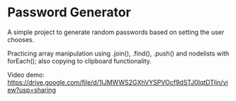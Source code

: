 # Password Generator

A simple project to generate random passwords based on setting the user chooses. 

Practicing array manipulation using .join(), .find(), .push() and nodelists with forEach(); also copying to clipboard functionality.

Video demo: https://drive.google.com/file/d/1IJMWWS2GXhVYSPVOcf9dSTJ0IqtDTljn/view?usp=sharing